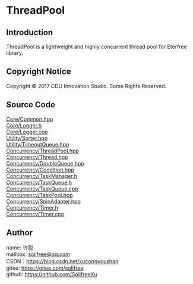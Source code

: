 ﻿# ThreadPool
## Introduction
ThreadPool is a lightweight and highly concurrent thread pool for Eterfree library.

## Copyright Notice
Copyright © 2017 CDU Innovation Studio. Some Rights Reserved.

## Source Code
[Core/Common.hpp](./source/Core/Common.hpp)  
[Core/Logger.h](./source/Core/Logger.h)  
[Core/Logger.cpp](./source/Core/Logger.cpp)  
[Utility/Sorter.hpp](./source/Utility/Sorter.hpp)  
[Utility/TimeoutQueue.hpp](./source/Utility/TimeoutQueue.hpp)  
[Concurrency/ThreadPool.hpp](./source/Concurrency/ThreadPool.hpp)  
[Concurrency/Thread.hpp](./source/Concurrency/Thread.hpp)  
[Concurrency/DoubleQueue.hpp](./source/Concurrency/DoubleQueue.hpp)  
[Concurrency/Condition.hpp](./source/Concurrency/Condition.hpp)  
[Concurrency/TaskManager.h](./source/Concurrency/TaskManager.h)  
[Concurrency/TaskQueue.h](./source/Concurrency/TaskQueue.h)  
[Concurrency/TaskQueue.cpp](./source/Concurrency/TaskQueue.cpp)  
[Concurrency/TaskPool.hpp](./source/Concurrency/TaskPool.hpp)  
[Concurrency/SpinAdapter.hpp](./source/Concurrency/SpinAdapter.hpp)  
[Concurrency/Timer.h](./source/Concurrency/Timer.h)  
[Concurrency/Timer.cpp](./source/Concurrency/Timer.cpp)  

## Author
name: 许聪  
mailbox: solifree@qq.com  
CSDN：https://blog.csdn.net/xucongyoushan  
gitee: https://gitee.com/solifree  
github: https://github.com/SolifreeXu
